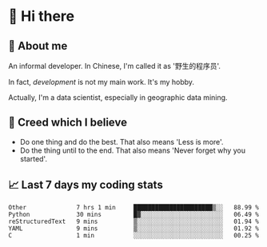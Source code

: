 # 👋 Hi there

## :speech_balloon: About me

An informal developer. In Chinese, I'm called it as '野生的程序员'.

In fact, _development_ is not my main work. It's my hobby.

Actually, I'm a data scientist, especially in geographic data mining.

## :see_no_evil: Creed which I believe

- Do one thing and do the best. That also means 'Less is more'.
- Do the thing until to the end. That also means 'Never forget why you started'.

## :chart_with_upwards_trend: Last 7 days my coding stats

<!--START_SECTION:waka-->
```text
Other              7 hrs 1 min     ██████████████████████▒░░   88.99 % 
Python             30 mins         █▓░░░░░░░░░░░░░░░░░░░░░░░   06.49 % 
reStructuredText   9 mins          ▒░░░░░░░░░░░░░░░░░░░░░░░░   01.94 % 
YAML               9 mins          ▒░░░░░░░░░░░░░░░░░░░░░░░░   01.92 % 
C                  1 min           ░░░░░░░░░░░░░░░░░░░░░░░░░   00.25 % 
```
<!--END_SECTION:waka-->
